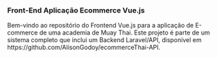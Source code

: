 <h3>Front-End Aplicação Ecommerce Vue.js</h3>
<p>Bem-vindo ao repositório do Frontend Vue.js para a aplicação de E-commerce de uma academia de Muay Thai. Este projeto é parte de um sistema completo que inclui um Backend Laravel/API, disponível em https://github.com/AlisonGodoy/ecommerceThai-API.</p>